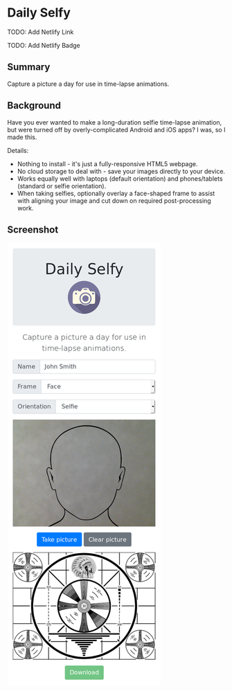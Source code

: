 # Daily Selfy

TODO: Add Netlify Link

TODO: Add Netlify Badge

## Summary

Capture a picture a day for use in time-lapse animations.

## Background

Have you ever wanted to make a long-duration selfie time-lapse animation, but were turned off by overly-complicated Android and iOS apps? I was, so I made this.

Details:

* Nothing to install - it's just a fully-responsive HTML5 webpage.
* No cloud storage to deal with - save your images directly to your device.
* Works equally well with laptops (default orientation) and phones/tablets (standard or selfie orientation).
* When taking selfies, optionally overlay a face-shaped frame to assist with aligning your image and cut down on required post-processing work.

## Screenshot

![Screenshot](screenshot.png)
